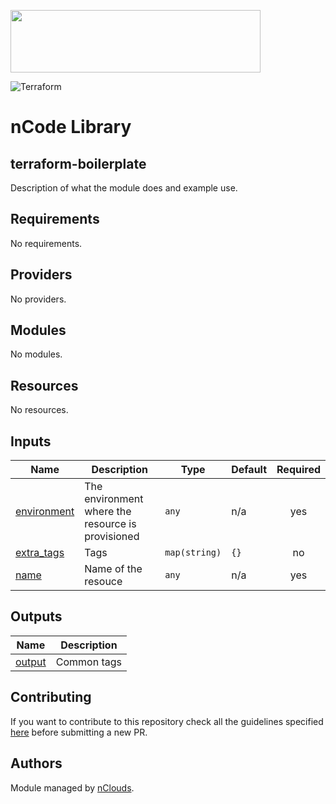 <p align="left"><img width="400" height="100" src="https://www.nclouds.com/img/nclouds-logo.svg"></p>  

![Terraform](https://github.com/nclouds/terraform-boilerplate/workflows/Terraform/badge.svg)
# nCode Library

## terraform-boilerplate

Description of what the module does and example use.

<!-- BEGINNING OF PRE-COMMIT-TERRAFORM DOCS HOOK -->
## Requirements

No requirements.

## Providers

No providers.

## Modules

No modules.

## Resources

No resources.

## Inputs

| Name | Description | Type | Default | Required |
|------|-------------|------|---------|:--------:|
| <a name="input_environment"></a> [environment](#input\_environment) | The environment where the resource is provisioned | `any` | n/a | yes |
| <a name="input_extra_tags"></a> [extra\_tags](#input\_extra\_tags) | Tags | `map(string)` | `{}` | no |
| <a name="input_name"></a> [name](#input\_name) | Name of the resouce | `any` | n/a | yes |

## Outputs

| Name | Description |
|------|-------------|
| <a name="output_output"></a> [output](#output\_output) | Common tags |
<!-- END OF PRE-COMMIT-TERRAFORM DOCS HOOK -->

## Contributing
If you want to contribute to this repository check all the guidelines specified [here](.github/CONTRIBUTING.md) before submitting a new PR.

## Authors

Module managed by [nClouds](https://github.com/nclouds).

